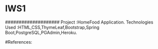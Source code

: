 # IWS1
####################
Project           :HomeFood Application.
Technologies Used :HTML,CSS,ThymeLeaf,Bootstrap,Spring Boot,PostgreSQL,PGAdmin,Heroku.

#References:


